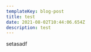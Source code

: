 ```yaml
---
templateKey: blog-post
title: test
date: 2021-08-02T10:44:06.654Z
description: test
---
```

setasadf